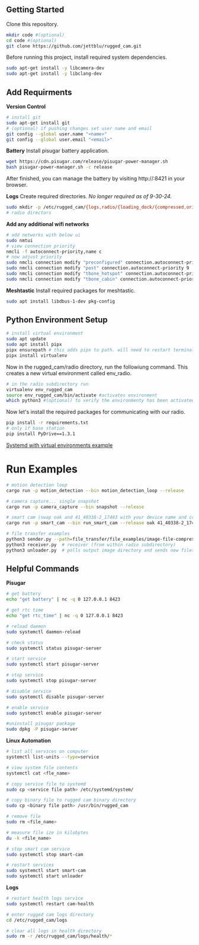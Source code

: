 ## Getting Started

Clone this repository.

```bash
mkdir code #(optional)
cd code #(optional)
git clone https://github.com/jettblu/rugged_cam.git
```

Before running this project, install required system dependencies.

```bash
sudo apt-get install -y libcamera-dev
sudo apt-get install -y libclang-dev
```

## Add Requirments

**Version Control**

```bash
# install git
sudo apt-get install git
# (optional) if pushing changes set user name and email
git config --global user.name "<name>"
git config --global user.email "<email>"
```

**Battery**
Install pisugar battery application.

```bash
wget https://cdn.pisugar.com/release/pisugar-power-manager.sh
bash pisugar-power-manager.sh -c release
```

After finished, you can manage the battery by visiting http://<your raspberry ip>:8421 in your browser.

**Logs**
Create required directories. _No longer required as of 9-30-24._

```bash
sudo mkdir -p /etc/rugged_cam/{logs,radio/{loading_dock/{compressed,original},receiving_dock}} /etc/rugged_cam/logs/health
# radio directors
```

**Add any additional wifi networks**

```bash
# add networks with below ui
sudo nmtui
# view connection priority
nmcli -f autoconnect-priority,name c
# now adjust priority
sudo nmcli connection modify "preconfigured" connection.autoconnect-priority 10
sudo nmcli connection modify "post" connection.autoconnect-priority 9
sudo nmcli connection modify "tbone_hotspot" connection.autoconnect-priority 8
sudo nmcli connection modify "tbone_cabin" connection.autoconnect-priority 7
```

**Meshtastic**
Install required packages for meshtastic.

```bash
sudo apt install libdbus-1-dev pkg-config
```

## Python Environment Setup

```bash
# install virtual environment
sudo apt update
sudo apt install pipx
pipx ensurepath # this adds pipx to path. will need to restart terminal for path changes to take effect.
pipx install virtualenv
```

Now in the rugged_cam/radio directory, run the followiung command. This creates a new virtual environment called env_radio.

```bash
# in the radio subdirectory run
virtualenv env_rugged_cam
source env_rugged_cam/bin/activate #activates environment
which python3 #(optional) to verify the environmenty has been activated
```

Now let's install the required packages for communicating with our radio.

```bash
pip install -r requirements.txt
# only if base station
pip install PyDrive==1.3.1
```

[Systemd with virtual environments example](https://gist.github.com/dunkelstern/5bfe7414fc0b7e8a9f6e1c4c78fd2543)

# Run Examples

```bash
# motion detection loop
cargo run -p motion_detection --bin motion_detection_loop --release
```

```bash
# camera capture... single snapshot
cargo run -p camera_capture --bin snapshot --release
```

```bash
# smart cam (swap oak and 41_40338-2_17403 with your device name and coordinates respectively)
cargo run -p smart_cam --bin run_smart_cam --release oak 41_40338-2_17403 0
```

```bash
# file transfer examples
python3 sender.py --path=file_transfer/file_examples/image-file-compressed.webp --shortname_destination_radio=palm # SENDER (from within radio subdirectory)
python3 receiver.py  # receiver (from within radio subdirectory)
python3 unloader.py  # polls output image directory and sends new files (from within radio subdirectory)
```

## Helpful Commands

**Pisugar**

```bash
# get battery
echo "get battery" | nc -q 0 127.0.0.1 8423

# get rtc time
echo "get rtc_time" | nc -q 0 127.0.0.1 8423

# reload daemon
sudo systemctl daemon-reload

# check status
sudo systemctl status pisugar-server

# start service
sudo systemctl start pisugar-server

# stop service
sudo systemctl stop pisugar-server

# disable service
sudo systemctl disable pisugar-server

# enable service
sudo systemctl enable pisugar-server

#uninstall pisugar package
sudo dpkg -P pisugar-server
```

**Linux Automation**

```bash
# list all services on computer
systemctl list-units --type=service

# view system file contents
systemctl cat <fle_name>

# copy service file to systemd
sudo cp <service file path> /etc/systemd/system/

# copy binary file to rugged cam binary directory
sudo cp <binary file path> /usr/bin/rugged_cam

# remove file
sudo rm <file_name>

# measure file ize in kilobytes
du -k <file_name>

# stop smart cam service
sudo systemctl stop smart-cam

# restart services
sudo systemctl start smart-cam
sudo systemctl start unloader
```

**Logs**

```bash
# restart health logs service
sudo systemctl restart cam-health

# enter rugged cam logs directory
cd /etc/rugged_cam/logs

# clear all logs in health directory
sudo rm -r /etc/rugged_cam/logs/health/*
```
